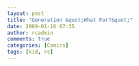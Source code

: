 ```yaml
---
layout: post
title: "Generation &quot;What For?&quot;"
date: 2009-01-16 07:35
author: rcadmin
comments: true
categories: [Comics]
tags: [kid, rc]
---
```

<a href="http://bitsmack.com/wp/2009/01/16/generation-what-for"><img src="http://dl.bitsmack.com/uploads/2009/01/20090116.jpg" alt="" title="I forged a teaching degree for this?" class="alignnone size-full wp-image-1548" /></a>

